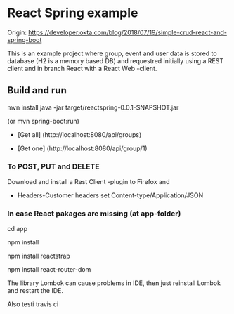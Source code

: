 # React Spring example
Origin: https://developer.okta.com/blog/2018/07/19/simple-crud-react-and-spring-boot

This is an example project where group, event and user data is stored to database (H2 is a memory based DB) and requestred initially using a REST client and in branch React with a React Web -client.

## Build and run
mvn install
java -jar target/reactspring-0.0.1-SNAPSHOT.jar 

(or mvn spring-boot:run)

* [Get all] (http://localhost:8080/api/groups)

* [Get one] (http://localhost:8080/api/group/1)

### To POST, PUT and DELETE

Download and install a Rest Client -plugin to Firefox and
* Headers-Customer headers set Content-type/Application/JSON

### In case React pakages are missing (at app-folder)

cd app

npm install

npm install reactstrap

npm install react-router-dom

The library Lombok can cause problems in IDE, then just reinstall Lombok and restart the IDE.

Also testi travis ci